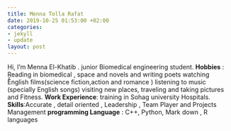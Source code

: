 ```yaml
---
title: Menna Tolla Rafat
date: 2019-10-25 01:53:00 +02:00
categories:
- jekyll
- update
layout: post
---
```


Hi, I’m Menna El-Khatib . junior Biomedical engineering student. 
**Hobbies** : Reading in biomedical , space and novels and writing poets watching ُُEnglish films(science fiction,action and romance ) listening to music (specially English songs) visiting new places, traveling and taking pictures and Fitness. 
**Work Experience**: training in Sohag university Hospitals.
**Skills**:Accurate , detail oriented , Leadership , Team Player and Projects Management
**programming Language** : C++, Python, Mark down , R languages 

